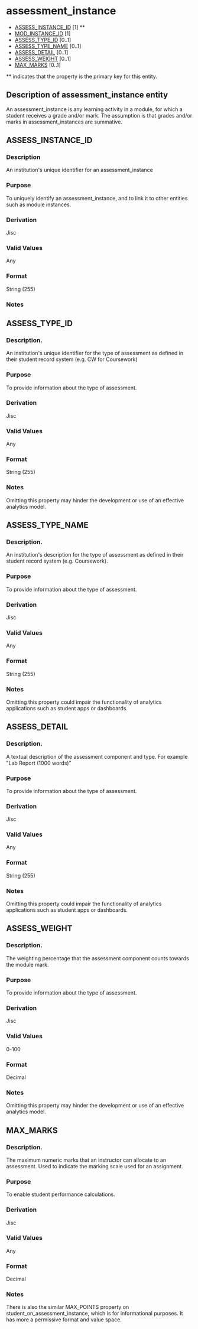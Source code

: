 # assessment_instance
* [ASSESS_INSTANCE_ID](#assess_instance_id) [1] **
* [MOD_INSTANCE_ID](module_instance.md#mod_instance_id) [1] 
* [ASSESS_TYPE_ID](#assess_type_id) [0..1]
* [ASSESS_TYPE_NAME](#assess_type_name) [0..1]
* [ASSESS_DETAIL](#assess_detail) [0..1]
* [ASSESS_WEIGHT](#assess_weight) [0..1]
* [MAX_MARKS](#max_marks) [0..1]

\** indicates that the property is the primary key for this entity.

## Description of assessment_instance entity
An assessment_instance is any learning activity in a module, for which a student receives a grade and/or mark. The assumption is that grades and/or marks in assessment_instances are summative.

## ASSESS_INSTANCE_ID
### Description
An institution's unique identifier for an assessment_instance

### Purpose
To uniquely identify an assessment_instance, and to link it to other entities such as module instances.

### Derivation
Jisc

### Valid Values
Any

### Format
String (255)

### Notes


## ASSESS_TYPE_ID
### Description.
An institution's unique identifier for the type of assessment as defined in their student record system (e.g. CW for Coursework)

### Purpose
To provide information about the type of assessment.

### Derivation
Jisc

### Valid Values
Any

### Format
String (255)

### Notes
Omitting this property may hinder the development or use of an effective analytics model.

## ASSESS_TYPE_NAME
### Description.
An institution's description for the type of assessment as defined in their student record system (e.g. Coursework).

### Purpose
To provide information about the type of assessment.

### Derivation
Jisc

### Valid Values
Any

### Format
String (255)

### Notes
Omitting this property could impair the functionality of analytics applications such as student apps or dashboards.

## ASSESS_DETAIL
### Description.
A textual description of the assessment component and type. For example "Lab Report (1000 words)"

### Purpose
To provide information about the type of assessment.

### Derivation
Jisc

### Valid Values
Any

### Format
String (255)

### Notes
Omitting this property could impair the functionality of analytics applications such as student apps or dashboards.

## ASSESS_WEIGHT
### Description.
The weighting percentage that the assessment component counts towards the module mark.

### Purpose
To provide information about the type of assessment.

### Derivation
Jisc

### Valid Values
0-100

### Format
Decimal

### Notes
Omitting this property may hinder the development or use of an effective analytics model.

## MAX_MARKS
### Description.
The maximum numeric marks that an instructor can allocate to an assessment. Used to indicate the marking scale used for an assignment.

### Purpose
To enable student performance calculations.

### Derivation
Jisc

### Valid Values
Any

### Format
Decimal

### Notes
There is also the similar MAX_POINTS property on student_on_assessment_instance, which is for informational purposes. It has more a permissive format and value space.